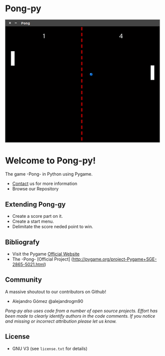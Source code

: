 Pong-py
========

![Splash](https://github.com/alejandrogm90/Pong-py/blob/master/images/pong-screenshot.png)

# Welcome to Pong-py!

The game -Pong- in Python using Pygame.
- [Contact](https://github.com/alejandrogm90/) us for more information
- Browse our Repository

## Extending Pong-gy
- Create a score part on it.
- Create a start menu.
- Delimitate the score neded point to win.

## Bibliografy

- Visit the Pygame [Official Website](http://pygame.org/)
- The -Pong- [Official Project] (http://pygame.org/project-Pygame+SGE-2865-5021.html)

## Community

A massive shoutout to our contributors on Github!

- Alejandro Gómez @alejandrogm90


*Pong-py also uses code from a number of open source projects. Effort has been made to clearly identify authors in the code comments. If you notice and missing or incorrect attribution please let us know.*

## License

* GNU V3 (see `license.txt` for details)
